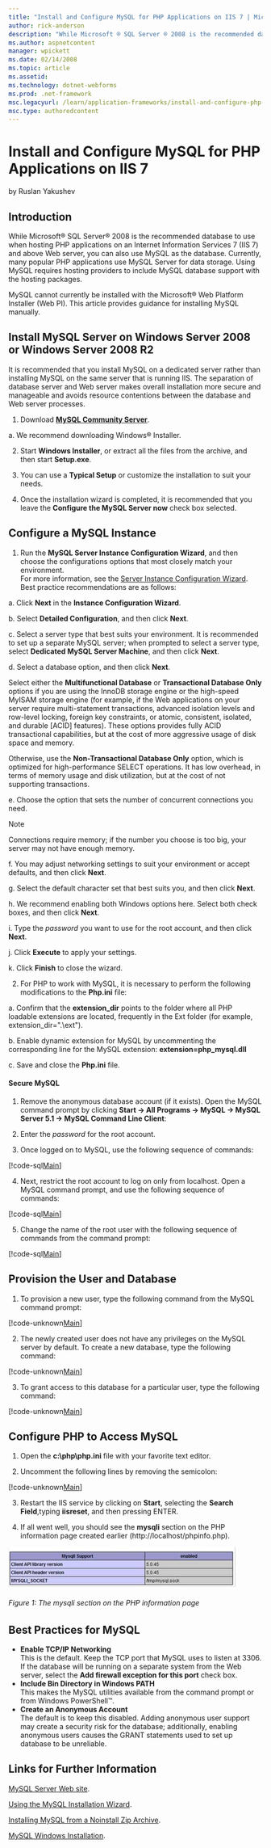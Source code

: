 ```yaml
---
title: "Install and Configure MySQL for PHP Applications on IIS 7 | Microsoft Docs"
author: rick-anderson
description: "While Microsoft ® SQL Server ® 2008 is the recommended database to use when hosting PHP applications on an Internet Information Services 7 (IIS 7) and above..."
ms.author: aspnetcontent
manager: wpickett
ms.date: 02/14/2008
ms.topic: article
ms.assetid: 
ms.technology: dotnet-webforms
ms.prod: .net-framework
msc.legacyurl: /learn/application-frameworks/install-and-configure-php-on-iis/install-and-configure-mysql-for-php-applications-on-iis-7-and-above
msc.type: authoredcontent
---
```

Install and Configure MySQL for PHP Applications on IIS 7
====================
by Ruslan Yakushev

## Introduction

While Microsoft® SQL Server® 2008 is the recommended database to use when hosting PHP applications on an Internet Information Services 7 (IIS 7) and above Web server, you can also use MySQL as the database. Currently, many popular PHP applications use MySQL Server for data storage. Using MySQL requires hosting providers to include MySQL database support with the hosting packages.

MySQL cannot currently be installed with the Microsoft® Web Platform Installer (Web PI). This article provides guidance for installing MySQL manually.

## Install MySQL Server on Windows Server 2008 or Windows Server 2008 R2

It is recommended that you install MySQL on a dedicated server rather than installing MySQL on the same server that is running IIS. The separation of database server and Web server makes overall installation more secure and manageable and avoids resource contentions between the database and Web server processes.

1. Download **[MySQL Community Server](http://dev.mysql.com/downloads/)**.

a. We recommend downloading Windows® Installer.

2. Start **Windows Installer**, or extract all the files from the archive, and then start **Setup.exe**.

3. You can use a **Typical Setup** or customize the installation to suit your needs.

4. Once the installation wizard is completed, it is recommended that you leave the **Configure the MySQL Server now** check box selected.

## Configure a MySQL Instance

1. Run the **MySQL Server Instance Configuration Wizard**, and then choose the configurations options that most closely match your environment.   
For more information, see the [Server Instance Configuration Wizard](http://dev.mysql.com/doc/refman/5.0/en/mysql-config-wizard.html).   
Best practice recommendations are as follows:

a. Click **Next** in the **Instance Configuration Wizard**.

b. Select **Detailed Configuration**, and then click **Next**.

c. Select a server type that best suits your environment. It is recommended to set up a separate MySQL server; when prompted to select a server type, select **Dedicated MySQL Server Machine**, and then click **Next**.

d. Select a database option, and then click **Next**.

Select either the **Multifunctional Database** or **Transactional Database Only** options if you are using the InnoDB storage engine or the high-speed MyISAM storage engine (for example, if the Web applications on your server require multi-statement transactions, advanced isolation levels and row-level locking, foreign key constraints, or atomic, consistent, isolated, and durable [ACID] features). These options provides fully ACID transactional capabilities, but at the cost of more aggressive usage of disk space and memory.

Otherwise, use the **Non-Transactional Database Only** option, which is optimized for high-performance SELECT operations. It has low overhead, in terms of memory usage and disk utilization, but at the cost of not supporting transactions.

e. Choose the option that sets the number of concurrent connections you need.

> [!NOTE]
> Connections require memory; if the number you choose is too big, your server may not have enough memory.

f. You may adjust networking settings to suit your environment or accept defaults, and then click **Next**.

g. Select the default character set that best suits you, and then click **Next**.

h. We recommend enabling both Windows options here. Select both check boxes, and then click **Next**.

i. Type the *password* you want to use for the root account, and then click **Next**.

j. Click **Execute** to apply your settings.

k. Click **Finish** to close the wizard.

2. For PHP to work with MySQL, it is necessary to perform the following modifications to the **Php.ini** file:

a. Confirm that the **extension\_dir** points to the folder where all PHP loadable extensions are located, frequently in the Ext folder (for example, extension\_dir=".\ext").

b. Enable dynamic extension for MySQL by uncommenting the corresponding line for the MySQL extension: **extension=php\_mysql.dll**

c. Save and close the **Php.ini** file.

#### Secure MySQL

1. Remove the anonymous database account (if it exists). Open the MySQL command prompt by clicking **Start -&gt; All Programs -&gt; MySQL -&gt; MySQL Server 5.1 -&gt; MySQL Command Line Client**:

2. Enter the *password* for the root account.

3. Once logged on to MySQL, use the following sequence of commands:


[!code-sql[Main](install-and-configure-mysql-for-php-applications-on-iis-7-and-above/samples/sample1.sql)]


4. Next, restrict the root account to log on only from localhost. Open a MySQL command prompt, and use the following sequence of commands:


[!code-sql[Main](install-and-configure-mysql-for-php-applications-on-iis-7-and-above/samples/sample2.sql)]


5. Change the name of the root user with the following sequence of commands from the command prompt:


[!code-sql[Main](install-and-configure-mysql-for-php-applications-on-iis-7-and-above/samples/sample3.sql)]


## Provision the User and Database

1. To provision a new user, type the following command from the MySQL command prompt:


[!code-unknown[Main](install-and-configure-mysql-for-php-applications-on-iis-7-and-above/samples/sample-127388-4.unknown)]


2. The newly created user does not have any privileges on the MySQL server by default. To create a new database, type the following command:


[!code-unknown[Main](install-and-configure-mysql-for-php-applications-on-iis-7-and-above/samples/sample-127388-5.unknown)]


3. To grant access to this database for a particular user, type the following command:


[!code-unknown[Main](install-and-configure-mysql-for-php-applications-on-iis-7-and-above/samples/sample-127388-6.unknown)]


## Configure PHP to Access MySQL

1. Open the **c:\php\php.ini** file with your favorite text editor.

2. Uncomment the following lines by removing the semicolon:


[!code-unknown[Main](install-and-configure-mysql-for-php-applications-on-iis-7-and-above/samples/sample-127388-7.unknown)]


3. Restart the IIS service by clicking on **Start**, selecting the **Search Field**,typing **iisreset**, and then pressing ENTER.

4. If all went well, you should see the **mysqli** section on the PHP information page created earlier (http://localhost/phpinfo.php).

[![](install-and-configure-mysql-for-php-applications-on-iis-7-and-above/_static/image2.jpg)](install-and-configure-mysql-for-php-applications-on-iis-7-and-above/_static/image1.jpg)

###### Figure 1: The mysqli section on the PHP information page

## Best Practices for MySQL

- **Enable TCP/IP Networking**  
 This is the default. Keep the TCP port that MySQL uses to listen at 3306. If the database will be running on a separate system from the Web server, select the     **Add firewall exception for this port** check box.
- **Include Bin Directory in Windows PATH**  
 This makes the MySQL utilities available from the command prompt or from Windows PowerShell™.
- **Create an Anonymous Account**  
 The default is to keep this disabled. Adding anonymous user support may create a security risk for the database; additionally, enabling anonymous users causes the GRANT statements used to set up database to be unreliable.

## Links for Further Information

[MySQL Server Web site](http://dev.mysql.com/doc/).

[Using the MySQL Installation Wizard](http://dev.mysql.com/doc/refman/5.0/en/windows-install-wizard.html).

[Installing MySQL from a Noinstall Zip Archive](http://dev.mysql.com/doc/refman/5.0/en/windows-install-archive.html).

[MySQL Windows Installation](http://dev.mysql.com/doc/refman/5.0/en/windows-installation.html).